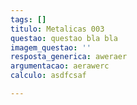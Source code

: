 ```yaml
---
tags: []
titulo: Metalicas 003
questao: questao bla bla
imagem_questao: ''
resposta_generica: aweraer
argumentacao: aerawerc
calculo: asdfcsaf

---
```

